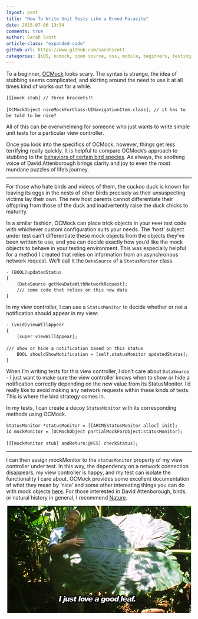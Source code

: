 ```yaml
---
layout: post
title: "How To Write Unit Tests Like a Brood Parasite"
date: 2015-07-06 13:54
comments: true
author: Sarah Scott
article-class: "expanded-code"
github-url: https://www.github.com/sarahscott
categories: [iOS, ocmock, open source, oss, mobile, beginners, testing]
---
```


To a beginner, [OCMock](http://ocmock.org/) looks scary. The syntax is strange, the idea of stubbing seems complicated, and skirting around the need to use it at all times kind of works out for a while.

```objc
[[[mock stub] // three brackets!!

[OCMockObject niceMockForClass:UINavigationItem.class]; // it has to be told to be nice?
```

All of this can be overwhelming for someone who just wants to write simple unit tests for a particular view controller.

Once you look into the specifics of OCMock, however, things get less terrifying really quickly. It is helpful to compare OCMock’s approach to stubbing to the [behaviors of certain bird species](https://vimeo.com/60553870). As always, the soothing voice of David Attenborough brings clarity and joy to even the most mundane puzzles of life’s journey.


<!-- more -->

----------------

For those who hate birds and videos of them, the cuckoo duck is known for leaving its eggs in the nests of other birds precisely as their unsuspecting victims lay their own. The new host parents cannot differentiate their offspring from those of the duck and inadvertently raise the duck chicks to maturity.

In a similar fashion, OCMock can place trick objects in your ~~nest~~ test code with whichever custom configuration suits your needs. The ‘host’ subject under test can’t differentiate these mock objects from the objects they’ve been written to use, and you can decide exactly how you’d like the mock objects to behave in your testing environment. This was especially helpful for a method I created that relies on information from an asynchronous network request. We’ll call it the ```DataSource``` of a ```StatusMonitor``` class.

```objc
- (BOOL)updatedStatus
{
 	[DataSource getNewDataWithNetworkRequest];
	/// some code that relies on this new data
}
```
In my view controller, I can use a ```StatusMonitor``` to decide whether or not a notification should appear in my view:

```objc
- (void)viewWillAppear
{	
 	[super viewWillAppear];
	
/// show or hide a notification based on this status
	BOOL shouldShowNotification = [self.statusMonitor updatedStatus];
}
```

When I’m writing tests for this view controller, I don’t care about ```DataSource``` - I just want to make sure the view controller knows when to show or hide a notification correctly depending on the new value from its StatusMonitor. I’d really like to avoid making any network requests within these kinds of tests. This is where the bird strategy comes in.

In my tests, I can create a decoy ```StatusMonitor``` with its corresponding methods using OCMock. 

```objc
StatusMonitor *statusMonitor = [[ARCMSStatusMonitor alloc] init];
id mockMonitor = [OCMockObject partialMockForObject:statusMonitor];

[[[mockMonitor stub] andReturn:@YES] checkStatus];
```

----------------

I can then assign mockMonitor to the ```statusMonitor``` property of my view controller under test. In this way, the dependency on a network connection disappears, my view controller is happy, and my test can isolate the functionality I care about. OCMock provides some excellent documentation of what they mean by ‘nice’ and some other interesting things you can do with mock objects [here](http://ocmock.org/features/). For those interested in David Attenborough, birds, or natural history in general, I recommend  [Nature](http://www.bbc.co.uk/nature/collections/p0048522).

<div style="text-align:center;">
<img src = "/images/2015-07-06-how-to-write-unit-tests-like-a-brood-parasite/attenborough.gif">
</div>

